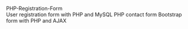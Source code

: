 PHP-Registration-Form                                                                                                                        
User registration form with PHP and MySQL PHP contact form Bootstrap form with PHP and AJAX
